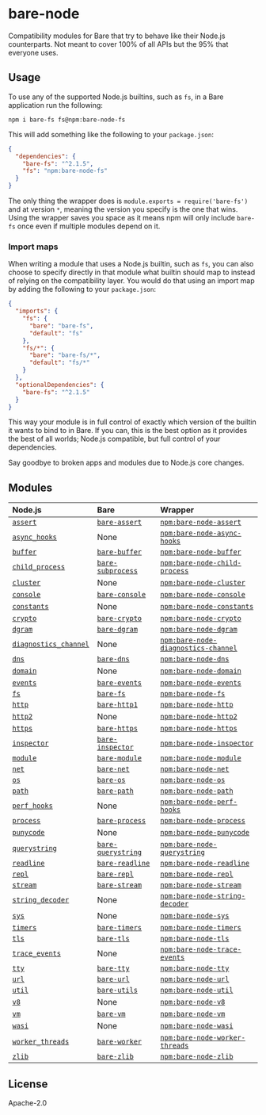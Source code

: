 # bare-node

Compatibility modules for Bare that try to behave like their Node.js counterparts. Not meant to cover 100% of all APIs but the 95% that everyone uses.

## Usage

To use any of the supported Node.js builtins, such as `fs`, in a Bare application run the following:

```
npm i bare-fs fs@npm:bare-node-fs
```

This will add something like the following to your `package.json`:

```json
{
  "dependencies": {
    "bare-fs": "^2.1.5",
    "fs": "npm:bare-node-fs"
  }
}
```

The only thing the wrapper does is `module.exports = require('bare-fs')` and at version `*`, meaning the version you specify is the one that wins. Using the wrapper saves you space as it means npm will only include `bare-fs` once even if multiple modules depend on it.

### Import maps

When writing a module that uses a Node.js builtin, such as `fs`, you can also choose to specify directly in that module what builtin should map to instead of relying on the compatibility layer. You would do that using an import map by adding the following to your `package.json`:

```json
{
  "imports": {
    "fs": {
      "bare": "bare-fs",
      "default": "fs"
    },
    "fs/*": {
      "bare": "bare-fs/*",
      "default": "fs/*"
    }
  },
  "optionalDependencies": {
    "bare-fs": "^2.1.5"
  }
}
```

This way your module is in full control of exactly which version of the builtin it wants to bind to in Bare. If you can, this is the best option as it provides the best of all worlds; Node.js compatible, but full control of your dependencies.

Say goodbye to broken apps and modules due to Node.js core changes.

## Modules

Node.js | Bare | Wrapper
:--- | :--- | :---
[`assert`](https://nodejs.org/api/assert.html) | [`bare-assert`](https://github.com/holepunchto/bare-assert) | [`npm:bare-node-assert`](https://www.npmjs.com/package/bare-node-assert)
[`async_hooks`](https://nodejs.org/api/async_hooks.html) | None | [`npm:bare-node-async-hooks`](https://www.npmjs.com/package/bare-node-async-hooks)
[`buffer`](https://nodejs.org/api/buffer.html) | [`bare-buffer`](https://github.com/holepunchto/bare-buffer) | [`npm:bare-node-buffer`](https://www.npmjs.com/package/bare-node-buffer)
[`child_process`](https://nodejs.org/api/child_process.html) | [`bare-subprocess`](https://github.com/holepunchto/bare-subprocess) | [`npm:bare-node-child-process`](https://www.npmjs.com/package/bare-node-child-process)
[`cluster`](https://nodejs.org/api/cluster.html) | None | [`npm:bare-node-cluster`](https://www.npmjs.com/package/bare-node-cluster)
[`console`](https://nodejs.org/api/console.html) | [`bare-console`](https://github.com/holepunchto/bare-console) | [`npm:bare-node-console`](https://www.npmjs.com/package/bare-node-console)
[`constants`](https://nodejs.org/api/constants.html) | None | [`npm:bare-node-constants`](https://www.npmjs.com/package/bare-node-constants)
[`crypto`](https://nodejs.org/api/crypto.html) | [`bare-crypto`](https://github.com/holepunchto/bare-crypto) | [`npm:bare-node-crypto`](https://www.npmjs.com/package/bare-node-crypto)
[`dgram`](https://nodejs.org/api/dgram.html) | [`bare-dgram`](https://github.com/holepunchto/bare-dgram) | [`npm:bare-node-dgram`](https://www.npmjs.com/package/bare-node-dgram)
[`diagnostics_channel`](https://nodejs.org/api/diagnostics_channel.html) | None | [`npm:bare-node-diagnostics-channel`](https://www.npmjs.com/package/bare-node-diagnostics-channel)
[`dns`](https://nodejs.org/api/dns.html) | [`bare-dns`](https://github.com/holepunchto/bare-dns) | [`npm:bare-node-dns`](https://www.npmjs.com/package/bare-node-dns)
[`domain`](https://nodejs.org/api/domain.html) | None | [`npm:bare-node-domain`](https://www.npmjs.com/package/bare-node-domain)
[`events`](https://nodejs.org/api/events.html) | [`bare-events`](https://github.com/holepunchto/bare-events) | [`npm:bare-node-events`](https://www.npmjs.com/package/bare-node-events)
[`fs`](https://nodejs.org/api/fs.html) | [`bare-fs`](https://github.com/holepunchto/bare-fs) | [`npm:bare-node-fs`](https://www.npmjs.com/package/bare-node-fs)
[`http`](https://nodejs.org/api/http.html) | [`bare-http1`](https://github.com/holepunchto/bare-http1) | [`npm:bare-node-http`](https://www.npmjs.com/package/bare-node-http)
[`http2`](https://nodejs.org/api/http2.html) | None | [`npm:bare-node-http2`](https://www.npmjs.com/package/bare-node-http2)
[`https`](https://nodejs.org/api/https.html) | [`bare-https`](https://github.com/holepunchto/bare-https) | [`npm:bare-node-https`](https://www.npmjs.com/package/bare-node-https)
[`inspector`](https://nodejs.org/api/inspector.html) | [`bare-inspector`](https://github.com/holepunchto/bare-inspector) | [`npm:bare-node-inspector`](https://www.npmjs.com/package/bare-node-inspector)
[`module`](https://nodejs.org/api/module.html) | [`bare-module`](https://github.com/holepunchto/bare-module) | [`npm:bare-node-module`](https://www.npmjs.com/package/bare-node-module)
[`net`](https://nodejs.org/api/net.html) | [`bare-net`](https://github.com/holepunchto/bare-net) | [`npm:bare-node-net`](https://www.npmjs.com/package/bare-node-net)
[`os`](https://nodejs.org/api/os.html) | [`bare-os`](https://github.com/holepunchto/bare-os) | [`npm:bare-node-os`](https://www.npmjs.com/package/bare-node-os)
[`path`](https://nodejs.org/api/path.html) | [`bare-path`](https://github.com/holepunchto/bare-path) | [`npm:bare-node-path`](https://www.npmjs.com/package/bare-node-path)
[`perf_hooks`](https://nodejs.org/api/perf_hooks.html) | None | [`npm:bare-node-perf-hooks`](https://www.npmjs.com/package/bare-node-perf-hooks)
[`process`](https://nodejs.org/api/process.html) | [`bare-process`](https://github.com/holepunchto/bare-process) | [`npm:bare-node-process`](https://www.npmjs.com/package/bare-node-process)
[`punycode`](https://nodejs.org/api/punycode.html) | None | [`npm:bare-node-punycode`](https://www.npmjs.com/package/bare-node-punycode)
[`querystring`](https://nodejs.org/api/querystring.html) | [`bare-querystring`](https://github.com/holepunchto/bare-querystring) | [`npm:bare-node-querystring`](https://www.npmjs.com/package/bare-node-querystring)
[`readline`](https://nodejs.org/api/readline.html) | [`bare-readline`](https://github.com/holepunchto/bare-readline) | [`npm:bare-node-readline`](https://www.npmjs.com/package/bare-node-readline)
[`repl`](https://nodejs.org/api/repl.html) | [`bare-repl`](https://github.com/holepunchto/bare-repl) | [`npm:bare-node-repl`](https://www.npmjs.com/package/bare-node-repl)
[`stream`](https://nodejs.org/api/stream.html) | [`bare-stream`](https://github.com/holepunchto/bare-stream) | [`npm:bare-node-stream`](https://www.npmjs.com/package/bare-node-stream)
[`string_decoder`](https://nodejs.org/api/string_decoder.html) | None | [`npm:bare-node-string-decoder`](https://www.npmjs.com/package/bare-node-string-decoder)
[`sys`](https://nodejs.org/api/sys.html) | None | [`npm:bare-node-sys`](https://www.npmjs.com/package/bare-node-sys)
[`timers`](https://nodejs.org/api/timers.html) | [`bare-timers`](https://github.com/holepunchto/bare-timers) | [`npm:bare-node-timers`](https://www.npmjs.com/package/bare-node-timers)
[`tls`](https://nodejs.org/api/tls.html) | [`bare-tls`](https://github.com/holepunchto/bare-tls) | [`npm:bare-node-tls`](https://www.npmjs.com/package/bare-node-tls)
[`trace_events`](https://nodejs.org/api/trace_events.html) | None | [`npm:bare-node-trace-events`](https://www.npmjs.com/package/bare-node-trace-events)
[`tty`](https://nodejs.org/api/tty.html) | [`bare-tty`](https://github.com/holepunchto/bare-tty) | [`npm:bare-node-tty`](https://www.npmjs.com/package/bare-node-tty)
[`url`](https://nodejs.org/api/url.html) | [`bare-url`](https://github.com/holepunchto/bare-url) | [`npm:bare-node-url`](https://www.npmjs.com/package/bare-node-url)
[`util`](https://nodejs.org/api/util.html) | [`bare-utils`](https://github.com/holepunchto/bare-utils) | [`npm:bare-node-util`](https://www.npmjs.com/package/bare-node-util)
[`v8`](https://nodejs.org/api/v8.html) | None | [`npm:bare-node-v8`](https://www.npmjs.com/package/bare-node-v8)
[`vm`](https://nodejs.org/api/vm.html) | [`bare-vm`](https://github.com/holepunchto/bare-vm) | [`npm:bare-node-vm`](https://www.npmjs.com/package/bare-node-vm)
[`wasi`](https://nodejs.org/api/wasi.html) | None | [`npm:bare-node-wasi`](https://www.npmjs.com/package/bare-node-wasi)
[`worker_threads`](https://nodejs.org/api/worker_threads.html) | [`bare-worker`](https://github.com/holepunchto/bare-worker) | [`npm:bare-node-worker-threads`](https://www.npmjs.com/package/bare-node-worker-threads)
[`zlib`](https://nodejs.org/api/zlib.html) | [`bare-zlib`](https://github.com/holepunchto/bare-zlib) | [`npm:bare-node-zlib`](https://www.npmjs.com/package/bare-node-zlib)

## License

Apache-2.0
